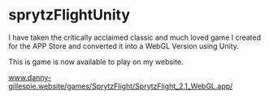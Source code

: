 # sprytzFlightUnity

I have taken the critically acclaimed classic
and much loved game I created for the APP Store
and converted it into a WebGL Version using Unity.

This is game is now available to play on my website.

www.danny-gillespie.website/games/SprytzFlight/SprytzFlight_2.1_WebGL.app/
